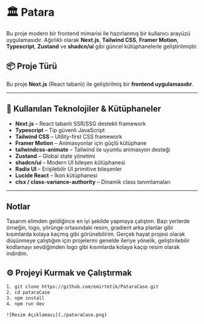 # 🏛️ Patara

Bu proje modern bir frontend mimarisi ile hazırlanmış bir kullanıcı arayüzü uygulamasıdır. Ağırlıklı olarak **Next.js**, **Tailwind CSS**, **Framer Motion**, **Typescript**, **Zustand** ve **shadcn/ui** gibi güncel kütüphanelerle geliştirilmiştir.

## 📦 Proje Türü

Bu proje **Next.js** (React tabanlı) ile geliştirilmiş bir **frontend uygulamasıdır**.

---

## 🚀 Kullanılan Teknolojiler & Kütüphaneler

- **Next.js** – React tabanlı SSR/SSG destekli framework
- **Typescript** – Tip güvenli JavaScript
- **Tailwind CSS** – Utility-first CSS framework
- **Framer Motion** – Animasyonlar için güçlü kütüphane
- **tailwindcss-animate** – Tailwind ile uyumlu animasyon desteği
- **Zustand** – Global state yönetimi
- **shadcn/ui** – Modern UI bileşen kütüphanesi
- **Radix UI** – Erişilebilir UI primitive bileşenler
- **Lucide React** – İkon kütüphanesi
- **clsx / class-variance-authority** – Dinamik class tanımlamaları

---
## Notlar
   Tasarım elimden geldiğince en iyi şekilde yapmaya çalıştım. Bazı yerlerde örneğin, logo, yörünge ortasındaki resim, gradient arka planlar gibi kısımlarda kolaya kaçmış gibi görünebilirim. Gerçek hayat projesi olarak düşünmeye çalıştığım için projelermi genelde ileriye yönelik, geliştirilebilir kodlamayı sevdiğimden logo gibi kısımlarda kolaya kaçıp resim olarak indirdim.

## ⚙️ Projeyi Kurmak ve Çalıştırmak

```bash
1. git clone https://github.com/emirtetik/PataraCase.git
2. cd pataraCase
3. npm install
4. npm run dev

![Resim Açıklaması](./pataraCase.png)
